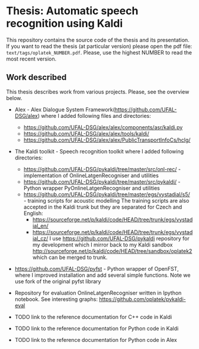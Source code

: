 Thesis: Automatic speech recognition using Kaldi
================================================
This repository contains the source code of the thesis and its presentation.
If you want to read the thesis (at particular version) please open the pdf file: `text/tags/oplatek_NUMBER.pdf`. 
Please, use the highest NUMBER to read the most recent version.

Work described
--------------
This thesis describes work from various projects.
Please, see the overview below.

 * Alex - Alex Dialogue System Framework(https://github.com/UFAL-DSG/alex) where I added following files and directories:
    * https://github.com/UFAL-DSG/alex/alex/components/asr/kaldi.py
    * https://github.com/UFAL-DSG/alex/alex/tools/kaldi/
    * https://github.com/UFAL-DSG/alex/alex/PublicTransportInfoCs/hclg/
 * The Kaldi toolkit - Speech recognition toolkit where I added following directories:
    * https://github.com/UFAL-DSG/pykaldi/tree/master/src/onl-rec/ - implementation of OnlineLatgenRecogniser and utilities
    * https://github.com/UFAL-DSG/pykaldi/tree/master/src/pykaldi/ - Python wrapper PyOnlineLatgenRecogniser and utilities
    * https://github.com/UFAL-DSG/pykaldi/tree/master/egs/vystadial/s5/  - training scripts for acoustic modelling
      The training scripts are also accepted in the Kaldi trunk but they are separated for Czech and English:
         * https://sourceforge.net/p/kaldi/code/HEAD/tree/trunk/egs/vystadial_en/
         * https://sourceforge.net/p/kaldi/code/HEAD/tree/trunk/egs/vystadial_cz/
      I use https://github.com/UFAL-DSG/pykaldi repository for my development which I mirror back to my Kaldi sandbox http://sourceforge.net/p/kaldi/code/HEAD/tree/sandbox/oplatek2 which  can be merged to trunk. 
 * https://github.com/UFAL-DSG/pyfst - Python wrapper of OpenFST, where I improved installation and add several simple functions. Note we use fork of the original pyfst library
   
 * Repository for evaluation OnlineLatgenRecogniser written in Ipython notebook. See interesting graphs:
   https://github.com/oplatek/pykaldi-eval
 * TODO link to the reference documentation for C++ code in Kaldi
 * TODO link to the reference documentation for Python code in Kaldi
 * TODO link to the reference documentation for Python code in Alex
